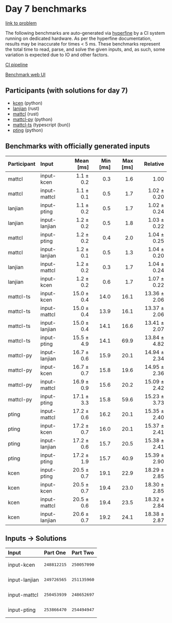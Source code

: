 # Day 7 benchmarks

[link to problem](https://adventofcode.com/2023/day/7)

The following benchmarks are auto-generated via
[hyperfine](https://github.com/sharkdp/hyperfine) by a CI system running on
dedicated hardware. As per the hyperfine documentation, results may be
inaccurate for times < 5 ms. These benchmarks represent the total time to read,
parse, and solve the given inputs, and, as such, some variation is expected due
to IO and other factors.

[CI pipeline](http://ci.papercode.net:8080/teams/main/pipelines/aoc2023)

[Benchmark web UI](https://aoc.ancalagon.black)


## Participants (with solutions for day 7)

- [kcen](https://github.com/kcen/aoc2023) (python)
- [lanjian](https://github.com/lanjian/aoc-2023) (rust)
- [mattcl](https://github.com/mattcl/aoc2023) (rust)
- [mattcl-py](https://github.com/mattcl/aoc2023-py) (python)
- [mattcl-ts](https://github.com/mattcl/aoc2023-js) (typescript (bun))
- [pting](https://github.com/pting/aoc2023) (python)


## Benchmarks with officially generated inputs

| Participant | Input | Mean [ms] | Min [ms] | Max [ms] | Relative |
|:---|:---|---:|---:|---:|---:|
| mattcl | input-kcen | 1.1 ± 0.2 | 0.3 | 1.6 | 1.00 |
| mattcl | input-mattcl | 1.1 ± 0.1 | 0.5 | 1.7 | 1.02 ± 0.20 |
| lanjian | input-pting | 1.1 ± 0.2 | 0.5 | 1.7 | 1.02 ± 0.24 |
| lanjian | input-lanjian | 1.2 ± 0.2 | 0.5 | 1.8 | 1.03 ± 0.22 |
| mattcl | input-pting | 1.2 ± 0.2 | 0.4 | 2.0 | 1.04 ± 0.25 |
| mattcl | input-lanjian | 1.2 ± 0.1 | 0.5 | 1.3 | 1.04 ± 0.20 |
| lanjian | input-mattcl | 1.2 ± 0.2 | 0.3 | 1.7 | 1.04 ± 0.24 |
| lanjian | input-kcen | 1.2 ± 0.2 | 0.6 | 1.7 | 1.07 ± 0.22 |
| mattcl-ts | input-kcen | 15.0 ± 0.4 | 14.0 | 16.1 | 13.36 ± 2.06 |
| mattcl-ts | input-mattcl | 15.0 ± 0.4 | 13.9 | 16.1 | 13.37 ± 2.06 |
| mattcl-ts | input-lanjian | 15.0 ± 0.4 | 14.1 | 16.6 | 13.41 ± 2.07 |
| mattcl-ts | input-pting | 15.5 ± 4.9 | 14.1 | 69.9 | 13.84 ± 4.82 |
| mattcl-py | input-lanjian | 16.7 ± 0.6 | 15.9 | 20.1 | 14.94 ± 2.34 |
| mattcl-py | input-kcen | 16.7 ± 0.7 | 15.8 | 19.6 | 14.95 ± 2.36 |
| mattcl-py | input-mattcl | 16.9 ± 0.9 | 15.6 | 20.2 | 15.09 ± 2.42 |
| mattcl-py | input-pting | 17.1 ± 3.3 | 15.8 | 59.6 | 15.23 ± 3.73 |
| pting | input-mattcl | 17.2 ± 0.6 | 16.2 | 20.1 | 15.35 ± 2.40 |
| pting | input-kcen | 17.2 ± 0.7 | 16.0 | 20.1 | 15.37 ± 2.41 |
| pting | input-lanjian | 17.2 ± 0.6 | 15.7 | 20.5 | 15.38 ± 2.41 |
| pting | input-pting | 17.2 ± 1.9 | 15.7 | 40.9 | 15.39 ± 2.90 |
| kcen | input-pting | 20.5 ± 0.7 | 19.1 | 22.9 | 18.29 ± 2.85 |
| kcen | input-kcen | 20.5 ± 0.7 | 19.4 | 23.0 | 18.30 ± 2.85 |
| kcen | input-mattcl | 20.5 ± 0.6 | 19.4 | 23.5 | 18.32 ± 2.84 |
| kcen | input-lanjian | 20.6 ± 0.7 | 19.2 | 24.1 | 18.38 ± 2.87 |


## Inputs -> Solutions

| Input | Part One | Part Two |
|:---|:---|:---|
|input-kcen|<pre>248812215</pre>|<pre>250057090</pre>|
|input-lanjian|<pre>249726565</pre>|<pre>251135960</pre>|
|input-mattcl|<pre>250453939</pre>|<pre>248652697</pre>|
|input-pting|<pre>253866470</pre>|<pre>254494947</pre>|